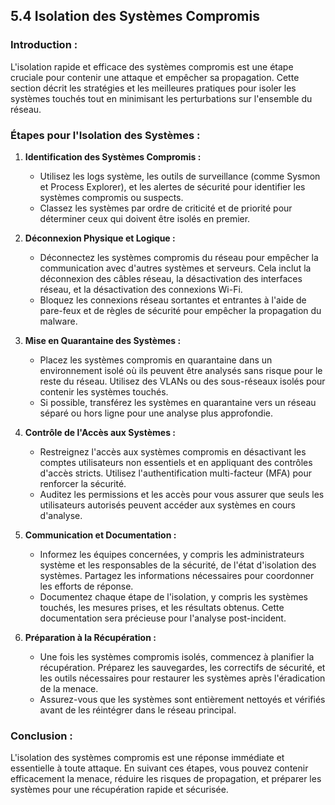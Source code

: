 
## 5.4 Isolation des Systèmes Compromis

### Introduction :
L'isolation rapide et efficace des systèmes compromis est une étape cruciale pour contenir une attaque et empêcher sa propagation. Cette section décrit les stratégies et les meilleures pratiques pour isoler les systèmes touchés tout en minimisant les perturbations sur l'ensemble du réseau.

### Étapes pour l'Isolation des Systèmes :

1. **Identification des Systèmes Compromis :**
   - Utilisez les logs système, les outils de surveillance (comme Sysmon et Process Explorer), et les alertes de sécurité pour identifier les systèmes compromis ou suspects.
   - Classez les systèmes par ordre de criticité et de priorité pour déterminer ceux qui doivent être isolés en premier.

2. **Déconnexion Physique et Logique :**
   - Déconnectez les systèmes compromis du réseau pour empêcher la communication avec d'autres systèmes et serveurs. Cela inclut la déconnexion des câbles réseau, la désactivation des interfaces réseau, et la désactivation des connexions Wi-Fi.
   - Bloquez les connexions réseau sortantes et entrantes à l'aide de pare-feux et de règles de sécurité pour empêcher la propagation du malware.

3. **Mise en Quarantaine des Systèmes :**
   - Placez les systèmes compromis en quarantaine dans un environnement isolé où ils peuvent être analysés sans risque pour le reste du réseau. Utilisez des VLANs ou des sous-réseaux isolés pour contenir les systèmes touchés.
   - Si possible, transférez les systèmes en quarantaine vers un réseau séparé ou hors ligne pour une analyse plus approfondie.

4. **Contrôle de l'Accès aux Systèmes :**
   - Restreignez l'accès aux systèmes compromis en désactivant les comptes utilisateurs non essentiels et en appliquant des contrôles d'accès stricts. Utilisez l'authentification multi-facteur (MFA) pour renforcer la sécurité.
   - Auditez les permissions et les accès pour vous assurer que seuls les utilisateurs autorisés peuvent accéder aux systèmes en cours d'analyse.

5. **Communication et Documentation :**
   - Informez les équipes concernées, y compris les administrateurs système et les responsables de la sécurité, de l'état d'isolation des systèmes. Partagez les informations nécessaires pour coordonner les efforts de réponse.
   - Documentez chaque étape de l'isolation, y compris les systèmes touchés, les mesures prises, et les résultats obtenus. Cette documentation sera précieuse pour l'analyse post-incident.

6. **Préparation à la Récupération :**
   - Une fois les systèmes compromis isolés, commencez à planifier la récupération. Préparez les sauvegardes, les correctifs de sécurité, et les outils nécessaires pour restaurer les systèmes après l'éradication de la menace.
   - Assurez-vous que les systèmes sont entièrement nettoyés et vérifiés avant de les réintégrer dans le réseau principal.

### Conclusion :
L'isolation des systèmes compromis est une réponse immédiate et essentielle à toute attaque. En suivant ces étapes, vous pouvez contenir efficacement la menace, réduire les risques de propagation, et préparer les systèmes pour une récupération rapide et sécurisée.
